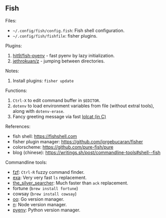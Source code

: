 Fish
----

Files:

* `~/.config/fish/config.fish`: Fish shell configuration.
* `~/.config/fish/fishfile`: fisher plugins.

Plugins:

1. [hit9/fish-pyenv](https://github.com/hit9/fish-pyenv) - fast pyenv by lazy initialization.
2. [jethrokuan/z](https://github.com/jethrokuan/z) - jumping between directories.

Notes:

1. Install plugins: `fisher update`

Functions:

1. `Ctrl-X` to edit command buffer in `$EDITOR`.
2. `dotenv` to load environment variables from file (without extral tools), along with `dotenv-erase`.
3. Fancy greeting message via fast [lolcat (in C)](https://github.com/jaseg/lolcat)

References:

* fish shell: https://fishshell.com
* fisher plugin manager: https://github.com/jorgebucaran/fisher
* colorscheme: https://github.com/pure-fish/pure
* blog (chinese): https://writings.sh/post/commandline-tools#shell--fish

Commandline tools:

* [fzf](https://github.com/junegunn/fzf): `Ctrl-R` fuzzy command finder.
* [exa](https://github.com/ogham/exa): Very very fast `ls` replacement.
* [the_silver_searcher](https://github.com/ggreer/the_silver_searcher): Much faster than `ack` replacement.
* fortune (`brew install fortune`)
* cowsay (`brew install cowsay`)
* [oo](https://github.com/hit9/oo): Go version manager.
* [n](https://github.com/tj/n):  Node version manager.
* [pyenv](https://github.com/pyenv/pyenv): Python version manager.
